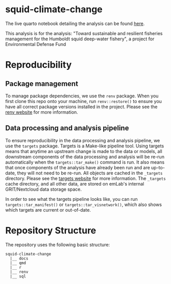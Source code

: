 # squid-climate-change

The live quarto notebook detailing the analysis can be found [here](https://emlab-ucsb.github.io/squid-climate-change).

This analysis is for the analysis: "Toward sustainable and resilient fisheries management for the Humboldt squid deep-water fishery", a project for Environmental Defense Fund

# Reproducibility  

## Package management  

To manage package dependencies, we use the `renv` package. When you first clone this repo onto your machine, run `renv::restore()` to ensure you have all correct package versions installed in the project. Please see the [renv website](https://rstudio.github.io/renv/articles/renv.html) for more information.

## Data processing and analysis pipeline

To ensure reproducibility in the data processing and analysis pipeline, we use the `targets` package. Targets is a Make-like pipeline tool. Using targets means that anytime an upstream change is made to the data or models, all downstream components of the data processing and analysis will be re-run automatically when the `targets::tar_make()` command is run. It also means that once components of the analysis have already been run and are up-to-date, they will not need to be re-run. All objects are cached in the `_targets` directory. Please see the [targets website](https://github.com/ropensci/targets) for more information. The `_targets` cache directory, and all other data, are stored on emLab's internal GRIT/Nextcloud data storage space.


In order to see what the targets pipeline looks like, you can run `targets::tar_manifest()` or `targets::tar_visnetwork()`, which also shows which targets are current or out-of-date.

# Repository Structure 

The repository uses the following basic structure:  
```
squid-climate-change
  |__ docs
  |__ qmd
  |__ r
  |__ renv
  |__ sql
```
